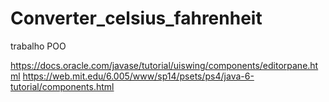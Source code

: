 # Converter_celsius_fahrenheit

trabalho POO
 

https://docs.oracle.com/javase/tutorial/uiswing/components/editorpane.html
https://web.mit.edu/6.005/www/sp14/psets/ps4/java-6-tutorial/components.html
